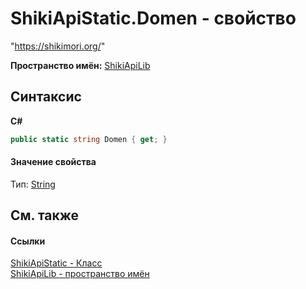 # ShikiApiStatic.Domen - свойство
 

"https://shikimori.org/"

**Пространство имён:**&nbsp;<a target="_blank" href="N_ShikiApiLib.md">ShikiApiLib</a>

## Синтаксис

**C#**<br />
``` C#
public static string Domen { get; }
```


#### Значение свойства
Тип:&nbsp;<a target="_blank" href="http://msdn2.microsoft.com/ru-ru/library/s1wwdcbf" target="_top">String</a>

## См. также


#### Ссылки
<a target="_blank" href="T_ShikiApiLib_ShikiApiStatic.md">ShikiApiStatic - Класс</a><br /><a target="_blank" href="N_ShikiApiLib.md">ShikiApiLib - пространство имён</a><br />